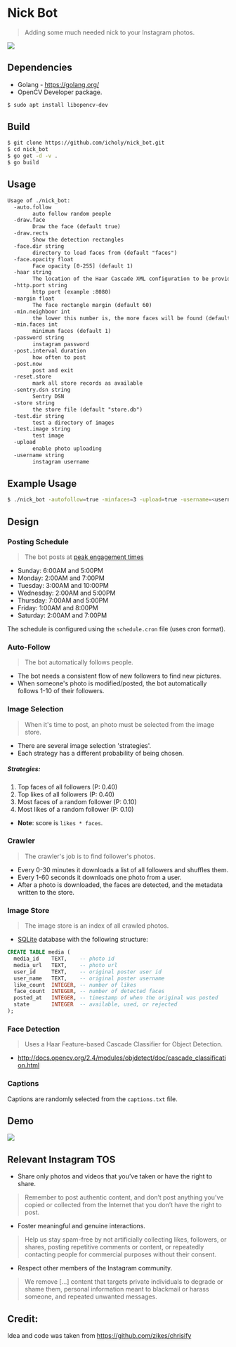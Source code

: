 # Nick Bot

> Adding some much needed nick to your Instagram photos.

![](https://camo.githubusercontent.com/618e7a8fdb4d8b6b9bff3b9d2d70852bf40d6055/687474703a2f2f692e696d6775722e636f6d2f42646a6366734a2e676966)

## Dependencies

* Golang - https://golang.org/
* OpenCV Developer package.

``` sh
$ sudo apt install libopencv-dev
```

## Build

``` sh
$ git clone https://github.com/icholy/nick_bot.git
$ cd nick_bot
$ go get -d -v .
$ go build
```

## Usage

``` txt
Usage of ./nick_bot:
  -auto.follow
    	auto follow random people
  -draw.face
    	Draw the face (default true)
  -draw.rects
    	Show the detection rectangles
  -face.dir string
    	directory to load faces from (default "faces")
  -face.opacity float
    	Face opacity [0-255] (default 1)
  -haar string
    	The location of the Haar Cascade XML configuration to be provided to OpenCV. (default "haarcascade_frontalface_alt.xml")
  -http.port string
    	http port (example :8080)
  -margin float
    	The face rectangle margin (default 60)
  -min.neighboor int
    	the lower this number is, the more faces will be found (default 9)
  -min.faces int
    	minimum faces (default 1)
  -password string
    	instagram password
  -post.interval duration
    	how often to post
  -post.now
    	post and exit
  -reset.store
    	mark all store records as available
  -sentry.dsn string
    	Sentry DSN
  -store string
    	the store file (default "store.db")
  -test.dir string
    	test a directory of images
  -test.image string
    	test image
  -upload
    	enable photo uploading
  -username string
    	instagram username
```

## Example Usage

``` sh
$ ./nick_bot -autofollow=true -minfaces=3 -upload=true -username=<username> -password=<password>
```

## Design

### Posting Schedule

> The bot posts at [peak engagement times](http://www.huffingtonpost.com/2015/02/25/get-instagram-likes_n_6751614.html)

* Sunday: 6:00AM and 5:00PM
* Monday: 2:00AM and 7:00PM
* Tuesday: 3:00AM and 10:00PM
* Wednesday: 2:00AM and 5:00PM
* Thursday: 7:00AM and 5:00PM
* Friday: 1:00AM and 8:00PM
* Saturday: 2:00AM and 7:00PM

The schedule is configured using the `schedule.cron` file (uses cron format).

### Auto-Follow

> The bot automatically follows people.

* The bot needs a consistent flow of new followers to find new pictures.
* When someone's photo is modified/posted, the bot automatically follows 1-10 of their followers.

### Image Selection

> When it's time to post, an photo must be selected from the image store.

* There are several image selection 'strategies'.
* Each strategy has a different probability of being chosen.

##### Strategies:

1. Top faces of all followers (P: 0.40)
2. Top likes of all followers (P: 0.40)
3. Most faces of a random follower (P: 0.10)
4. Most likes of a random follower (P: 0.10)

* **Note**: score is `likes * faces`.

### Crawler

> The crawler's job is to find follower's photos.

* Every 0-30 minutes it downloads a list of all followers and shuffles them.
* Every 1-60 seconds it downloads one photo from a user.
* After a photo is downloaded, the faces are detected, and the metadata written to the store.

### Image Store

> The image store is an index of all crawled photos.

* [SQLite](https://www.sqlite.org/) database with the following structure:

``` sql
CREATE TABLE media (
  media_id    TEXT,    -- photo id
  media_url   TEXT,    -- photo url
  user_id     TEXT,    -- original poster user id
  user_name   TEXT,    -- original poster username
  like_count  INTEGER, -- number of likes
  face_count  INTEGER, -- number of detected faces
  posted_at   INTEGER, -- timestamp of when the original was posted
  state       INTEGER  -- available, used, or rejected
);
```

### Face Detection

> Uses a Haar Feature-based Cascade Classifier for Object Detection.

* http://docs.opencv.org/2.4/modules/objdetect/doc/cascade_classification.html

### Captions

Captions are randomly selected from the `captions.txt` file.

## Demo

![](https://raw.githubusercontent.com/icholy/nick_bot/master/demo.gif)

## Relevant Instagram TOS

* Share only photos and videos that you’ve taken or have the right to share.

> Remember to post authentic content, and don’t post anything you’ve copied or collected from the Internet that you don’t have the right to post.

* Foster meaningful and genuine interactions.

> Help us stay spam-free by not artificially collecting likes, followers, or shares, posting repetitive comments or content, or repeatedly contacting people for commercial purposes without their consent.

* Respect other members of the Instagram community.

> We remove [...] content that targets private individuals to degrade or shame them, personal information meant to blackmail or harass someone, and repeated unwanted messages.

## Credit:

Idea and code was taken from https://github.com/zikes/chrisify
